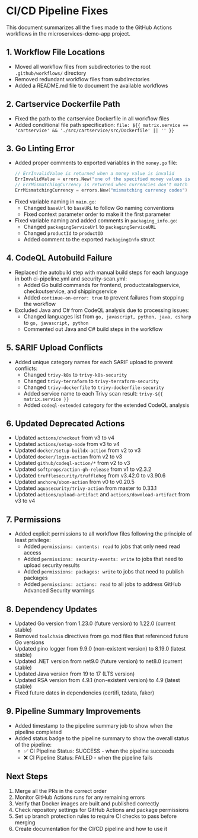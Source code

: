 # CI/CD Pipeline Fixes

This document summarizes all the fixes made to the GitHub Actions workflows in the microservices-demo-app project.

## 1. Workflow File Locations

- Moved all workflow files from subdirectories to the root `.github/workflows/` directory
- Removed redundant workflow files from subdirectories
- Added a README.md file to document the available workflows

## 2. Cartservice Dockerfile Path

- Fixed the path to the cartservice Dockerfile in all workflow files
- Added conditional file path specification: `file: ${{ matrix.service == 'cartservice' && './src/cartservice/src/Dockerfile' || '' }}`

## 3. Go Linting Error

- Added proper comments to exported variables in the `money.go` file:
  ```go
  // ErrInvalidValue is returned when a money value is invalid
  ErrInvalidValue = errors.New("one of the specified money values is invalid")
  // ErrMismatchingCurrency is returned when currencies don't match
  ErrMismatchingCurrency = errors.New("mismatching currency codes")
  ```
- Fixed variable naming in `main.go`:
  - Changed `baseUrl` to `baseURL` to follow Go naming conventions
  - Fixed context parameter order to make it the first parameter
- Fixed variable naming and added comments in `packaging_info.go`:
  - Changed `packagingServiceUrl` to `packagingServiceURL`
  - Changed `productId` to `productID`
  - Added comment to the exported `PackagingInfo` struct

## 4. CodeQL Autobuild Failure

- Replaced the autobuild step with manual build steps for each language in both ci-pipeline.yml and security-scan.yml:
  - Added Go build commands for frontend, productcatalogservice, checkoutservice, and shippingservice
  - Added `continue-on-error: true` to prevent failures from stopping the workflow
- Excluded Java and C# from CodeQL analysis due to processing issues:
  - Changed languages list from `go, javascript, python, java, csharp` to `go, javascript, python`
  - Commented out Java and C# build steps in the workflow

## 5. SARIF Upload Conflicts

- Added unique category names for each SARIF upload to prevent conflicts:
  - Changed `trivy-k8s` to `trivy-k8s-security`
  - Changed `trivy-terraform` to `trivy-terraform-security`
  - Changed `trivy-dockerfile` to `trivy-dockerfile-security`
  - Added service name to each Trivy scan result: `trivy-${{ matrix.service }}`
  - Added `codeql-extended` category for the extended CodeQL analysis

## 6. Updated Deprecated Actions

- Updated `actions/checkout` from v3 to v4
- Updated `actions/setup-node` from v3 to v4
- Updated `docker/setup-buildx-action` from v2 to v3
- Updated `docker/login-action` from v2 to v3
- Updated `github/codeql-action/*` from v2 to v3
- Updated `softprops/action-gh-release` from v1 to v2.3.2
- Updated `trufflesecurity/trufflehog` from v3.42.0 to v3.90.6
- Updated `anchore/sbom-action` from v0 to v0.20.5
- Updated `aquasecurity/trivy-action` from master to 0.33.1
- Updated `actions/upload-artifact` and `actions/download-artifact` from v3 to v4

## 7. Permissions

- Added explicit permissions to all workflow files following the principle of least privilege:
  - Added `permissions: contents: read` to jobs that only need read access
  - Added `permissions: security-events: write` to jobs that need to upload security results
  - Added `permissions: packages: write` to jobs that need to publish packages
  - Added `permissions: actions: read` to all jobs to address GitHub Advanced Security warnings

## 8. Dependency Updates

- Updated Go version from 1.23.0 (future version) to 1.22.0 (current stable)
- Removed `toolchain` directives from go.mod files that referenced future Go versions
- Updated pino logger from 9.9.0 (non-existent version) to 8.19.0 (latest stable)
- Updated .NET version from net9.0 (future version) to net8.0 (current stable)
- Updated Java version from 19 to 17 (LTS version)
- Updated RSA version from 4.9.1 (non-existent version) to 4.9 (latest stable)
- Fixed future dates in dependencies (certifi, tzdata, faker)

## 9. Pipeline Summary Improvements

- Added timestamp to the pipeline summary job to show when the pipeline completed
- Added status badge to the pipeline summary to show the overall status of the pipeline:
  - ✅ CI Pipeline Status: SUCCESS - when the pipeline succeeds
  - ❌ CI Pipeline Status: FAILED - when the pipeline fails

## Next Steps

1. Merge all the PRs in the correct order
2. Monitor GitHub Actions runs for any remaining errors
3. Verify that Docker images are built and published correctly
4. Check repository settings for GitHub Actions and package permissions
5. Set up branch protection rules to require CI checks to pass before merging
6. Create documentation for the CI/CD pipeline and how to use it